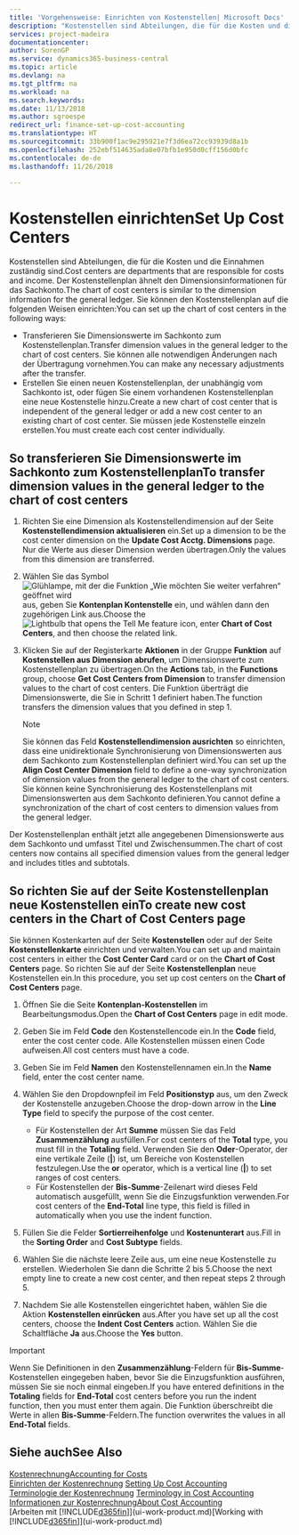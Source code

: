 ```yaml
---
title: 'Vorgehensweise: Einrichten von Kostenstellen| Microsoft Docs'
description: "Kostenstellen sind Abteilungen, die für die Kosten und die Einnahmen zuständig sind. Der Kostenstellenplan ähnelt den Dimensionsinformationen für das Sachkonto."
services: project-madeira
documentationcenter: 
author: SorenGP
ms.service: dynamics365-business-central
ms.topic: article
ms.devlang: na
ms.tgt_pltfrm: na
ms.workload: na
ms.search.keywords: 
ms.date: 11/13/2018
ms.author: sgroespe
redirect_url: finance-set-up-cost-accounting
ms.translationtype: HT
ms.sourcegitcommit: 33b900f1ac9e295921e7f3d6ea72cc93939d8a1b
ms.openlocfilehash: 252ebf514635ada8e07bfb1e950d0cff156d0bfc
ms.contentlocale: de-de
ms.lasthandoff: 11/26/2018

---
```

# <a name="set-up-cost-centers"></a><span data-ttu-id="c3dfb-104">Kostenstellen einrichten</span><span class="sxs-lookup"><span data-stu-id="c3dfb-104">Set Up Cost Centers</span></span>
<span data-ttu-id="c3dfb-105">Kostenstellen sind Abteilungen, die für die Kosten und die Einnahmen zuständig sind.</span><span class="sxs-lookup"><span data-stu-id="c3dfb-105">Cost centers are departments that are responsible for costs and income.</span></span> <span data-ttu-id="c3dfb-106">Der Kostenstellenplan ähnelt den Dimensionsinformationen für das Sachkonto.</span><span class="sxs-lookup"><span data-stu-id="c3dfb-106">The chart of cost centers is similar to the dimension information for the general ledger.</span></span> <span data-ttu-id="c3dfb-107">Sie können den Kostenstellenplan auf die folgenden Weisen einrichten:</span><span class="sxs-lookup"><span data-stu-id="c3dfb-107">You can set up the chart of cost centers in the following ways:</span></span>  

-   <span data-ttu-id="c3dfb-108">Transferieren Sie Dimensionswerte im Sachkonto zum Kostenstellenplan.</span><span class="sxs-lookup"><span data-stu-id="c3dfb-108">Transfer dimension values in the general ledger to the chart of cost centers.</span></span> <span data-ttu-id="c3dfb-109">Sie können alle notwendigen Änderungen nach der Übertragung vornehmen.</span><span class="sxs-lookup"><span data-stu-id="c3dfb-109">You can make any necessary adjustments after the transfer.</span></span>  
-   <span data-ttu-id="c3dfb-110">Erstellen Sie einen neuen Kostenstellenplan, der unabhängig vom Sachkonto ist, oder fügen Sie einem vorhandenen Kostenstellenplan eine neue Kostenstelle hinzu.</span><span class="sxs-lookup"><span data-stu-id="c3dfb-110">Create a new chart of cost center that is independent of the general ledger or add a new cost center to an existing chart of cost center.</span></span> <span data-ttu-id="c3dfb-111">Sie müssen jede Kostenstelle einzeln erstellen.</span><span class="sxs-lookup"><span data-stu-id="c3dfb-111">You must create each cost center individually.</span></span>  

## <a name="to-transfer-dimension-values-in-the-general-ledger-to-the-chart-of-cost-centers"></a><span data-ttu-id="c3dfb-112">So transferieren Sie Dimensionswerte im Sachkonto zum Kostenstellenplan</span><span class="sxs-lookup"><span data-stu-id="c3dfb-112">To transfer dimension values in the general ledger to the chart of cost centers</span></span>  
1.  <span data-ttu-id="c3dfb-113">Richten Sie eine Dimension als Kostenstellendimension auf der Seite **Kostenstellendimension aktualisieren** ein.</span><span class="sxs-lookup"><span data-stu-id="c3dfb-113">Set up a dimension to be the cost center dimension on the **Update Cost Acctg. Dimensions** page.</span></span> <span data-ttu-id="c3dfb-114">Nur die Werte aus dieser Dimension werden übertragen.</span><span class="sxs-lookup"><span data-stu-id="c3dfb-114">Only the values from this dimension are transferred.</span></span>  
2.  <span data-ttu-id="c3dfb-115">Wählen Sie das Symbol ![Glühlampe, mit der die Funktion „Wie möchten Sie weiter verfahren“ geöffnet wird](media/ui-search/search_small.png "Wie möchten Sie weiter verfahren?") aus, geben Sie **Kontenplan Kontenstelle** ein, und wählen dann den zugehörigen Link aus.</span><span class="sxs-lookup"><span data-stu-id="c3dfb-115">Choose the ![Lightbulb that opens the Tell Me feature](media/ui-search/search_small.png "Tell me what you want to do") icon, enter **Chart of Cost Centers**, and then choose the related link.</span></span>  
3.  <span data-ttu-id="c3dfb-116">Klicken Sie auf der Registerkarte **Aktionen** in der Gruppe **Funktion** auf **Kostenstellen aus Dimension abrufen**, um Dimensionswerte zum Kostenstellenplan zu übertragen.</span><span class="sxs-lookup"><span data-stu-id="c3dfb-116">On the **Actions** tab, in the **Functions** group, choose **Get Cost Centers from Dimension** to transfer dimension values to the chart of cost centers.</span></span> <span data-ttu-id="c3dfb-117">Die Funktion überträgt die Dimensionswerte, die Sie in Schritt 1 definiert haben.</span><span class="sxs-lookup"><span data-stu-id="c3dfb-117">The function transfers the dimension values that you defined in step 1.</span></span>  

    > [!NOTE]  
    >  <span data-ttu-id="c3dfb-118">Sie können das Feld **Kostenstellendimension ausrichten** so einrichten, dass eine unidirektionale Synchronisierung von Dimensionswerten aus dem Sachkonto zum Kostenstellenplan definiert wird.</span><span class="sxs-lookup"><span data-stu-id="c3dfb-118">You can set up the **Align Cost Center Dimension**  field to define a one-way synchronization of dimension values from the general ledger to the chart of cost centers.</span></span> <span data-ttu-id="c3dfb-119">Sie können keine Synchronisierung des Kostenstellenplans mit Dimensionswerten aus dem Sachkonto definieren.</span><span class="sxs-lookup"><span data-stu-id="c3dfb-119">You cannot define a synchronization of the chart of cost centers to dimension values from the general ledger.</span></span>  

<span data-ttu-id="c3dfb-120">Der Kostenstellenplan enthält jetzt alle angegebenen Dimensionswerte aus dem Sachkonto und umfasst Titel und Zwischensummen.</span><span class="sxs-lookup"><span data-stu-id="c3dfb-120">The chart of cost centers now contains all specified dimension values from the general ledger and includes titles and subtotals.</span></span>  

## <a name="to-create-new-cost-centers-in-the-chart-of-cost-centers-page"></a><span data-ttu-id="c3dfb-121">So richten Sie auf der Seite Kostenstellenplan neue Kostenstellen ein</span><span class="sxs-lookup"><span data-stu-id="c3dfb-121">To create new cost centers in the Chart of Cost Centers page</span></span>  
<span data-ttu-id="c3dfb-122">Sie können Kostenkarten auf der Seite **Kostenstellen** oder auf der Seite **Kostenstellenkarte** einrichten und verwalten.</span><span class="sxs-lookup"><span data-stu-id="c3dfb-122">You can set up and maintain cost centers in either the **Cost Center Card** card or on the **Chart of Cost Centers** page.</span></span> <span data-ttu-id="c3dfb-123">So richten Sie auf der Seite **Kostenstellenplan** neue Kostenstellen ein.</span><span class="sxs-lookup"><span data-stu-id="c3dfb-123">In this procedure, you set up cost centers on the **Chart of Cost Centers** page.</span></span>  

1. <span data-ttu-id="c3dfb-124">Öffnen Sie die Seite **Kontenplan-Kostenstellen** im Bearbeitungsmodus.</span><span class="sxs-lookup"><span data-stu-id="c3dfb-124">Open the **Chart of Cost Centers** page in edit mode.</span></span>  
2. <span data-ttu-id="c3dfb-125">Geben Sie im Feld **Code** den Kostenstellencode ein.</span><span class="sxs-lookup"><span data-stu-id="c3dfb-125">In the **Code** field, enter the cost center code.</span></span> <span data-ttu-id="c3dfb-126">Alle Kostenstellen müssen einen Code aufweisen.</span><span class="sxs-lookup"><span data-stu-id="c3dfb-126">All cost centers must have a code.</span></span>  
3. <span data-ttu-id="c3dfb-127">Geben Sie im Feld **Namen** den Kostenstellennamen ein.</span><span class="sxs-lookup"><span data-stu-id="c3dfb-127">In the **Name** field, enter the cost center name.</span></span>  
4. <span data-ttu-id="c3dfb-128">Wählen Sie den Dropdownpfeil im Feld **Positionstyp** aus, um den Zweck der Kostenstelle anzugeben.</span><span class="sxs-lookup"><span data-stu-id="c3dfb-128">Choose the drop-down arrow in the **Line Type** field to specify the purpose of the cost center.</span></span>  

    - <span data-ttu-id="c3dfb-129">Für Kostenstellen der Art **Summe** müssen Sie das Feld **Zusammenzählung** ausfüllen.</span><span class="sxs-lookup"><span data-stu-id="c3dfb-129">For cost centers of the **Total** type, you must fill in the **Totaling** field.</span></span> <span data-ttu-id="c3dfb-130">Verwenden Sie den **Oder**-Operator, der eine vertikale Zeile (**&#124;**) ist, um Bereiche von Kostenstellen festzulegen.</span><span class="sxs-lookup"><span data-stu-id="c3dfb-130">Use the **or** operator, which is a vertical line (**&#124;**) to set ranges of cost centers.</span></span>  
    - <span data-ttu-id="c3dfb-131">Für Kostenstellen der **Bis-Summe**-Zeilenart wird dieses Feld automatisch ausgefüllt, wenn Sie die Einzugsfunktion verwenden.</span><span class="sxs-lookup"><span data-stu-id="c3dfb-131">For cost centers of the **End-Total** line type, this field is filled in automatically when you use the indent function.</span></span>  
5.  <span data-ttu-id="c3dfb-132">Füllen Sie die Felder **Sortierreihenfolge** und **Kostenunterart** aus.</span><span class="sxs-lookup"><span data-stu-id="c3dfb-132">Fill in the **Sorting Order** and **Cost Subtype** fields.</span></span>  
6.  <span data-ttu-id="c3dfb-133">Wählen Sie die nächste leere Zeile aus, um eine neue Kostenstelle zu erstellen. Wiederholen Sie dann die Schritte 2 bis 5.</span><span class="sxs-lookup"><span data-stu-id="c3dfb-133">Choose the next empty line to create a new cost center, and then repeat steps 2 through 5.</span></span>  
7.  <span data-ttu-id="c3dfb-134">Nachdem Sie alle Kostenstellen eingerichtet haben, wählen Sie die Aktion **Kostenstellen einrücken** aus.</span><span class="sxs-lookup"><span data-stu-id="c3dfb-134">After you have set up all the cost centers, choose the **Indent Cost Centers** action.</span></span> <span data-ttu-id="c3dfb-135">Wählen Sie die Schaltfläche **Ja** aus.</span><span class="sxs-lookup"><span data-stu-id="c3dfb-135">Choose the **Yes** button.</span></span>  

> [!IMPORTANT]  
>  <span data-ttu-id="c3dfb-136">Wenn Sie Definitionen in den **Zusammenzählung**-Feldern für **Bis-Summe**-Kostenstellen eingegeben haben, bevor Sie die Einzugsfunktion ausführen, müssen Sie sie noch einmal eingeben.</span><span class="sxs-lookup"><span data-stu-id="c3dfb-136">If you have entered definitions in the **Totaling** fields for **End-Total** cost centers before you run the indent function, then you must enter them again.</span></span> <span data-ttu-id="c3dfb-137">Die Funktion überschreibt die Werte in allen **Bis-Summe**-Feldern.</span><span class="sxs-lookup"><span data-stu-id="c3dfb-137">The function overwrites the values in all **End-Total** fields.</span></span>  

## <a name="see-also"></a><span data-ttu-id="c3dfb-138">Siehe auch</span><span class="sxs-lookup"><span data-stu-id="c3dfb-138">See Also</span></span>  
[<span data-ttu-id="c3dfb-139">Kostenrechnung</span><span class="sxs-lookup"><span data-stu-id="c3dfb-139">Accounting for Costs</span></span>](finance-manage-cost-accounting.md)  
<span data-ttu-id="c3dfb-140">[Einrichten der Kostenrechnung](finance-set-up-cost-accounting.md) </span><span class="sxs-lookup"><span data-stu-id="c3dfb-140">[Setting Up Cost Accounting](finance-set-up-cost-accounting.md) </span></span>  
<span data-ttu-id="c3dfb-141">[Terminologie der Kostenrechnung](finance-terminology-in-cost-accounting.md) </span><span class="sxs-lookup"><span data-stu-id="c3dfb-141">[Terminology in Cost Accounting](finance-terminology-in-cost-accounting.md) </span></span>  
[<span data-ttu-id="c3dfb-142">Informationen zur Kostenrechnung</span><span class="sxs-lookup"><span data-stu-id="c3dfb-142">About Cost Accounting</span></span>](finance-about-cost-accounting.md)  
<span data-ttu-id="c3dfb-143">[Arbeiten mit [!INCLUDE[d365fin](includes/d365fin_md.md)]](ui-work-product.md)</span><span class="sxs-lookup"><span data-stu-id="c3dfb-143">[Working with [!INCLUDE[d365fin](includes/d365fin_md.md)]](ui-work-product.md)</span></span>


